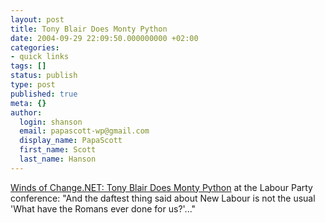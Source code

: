 ```yaml
---
layout: post
title: Tony Blair Does Monty Python
date: 2004-09-29 22:09:50.000000000 +02:00
categories:
- quick links
tags: []
status: publish
type: post
published: true
meta: {}
author:
  login: shanson
  email: papascott-wp@gmail.com
  display_name: PapaScott
  first_name: Scott
  last_name: Hanson
---
```

<p><a href="http://windsofchange.net/archives/005614.php">Winds of Change.NET: Tony Blair Does Monty Python</a> at the Labour Party conference: "And the daftest thing said about New Labour is not the usual 'What have the Romans ever done for us?'..."</p>
